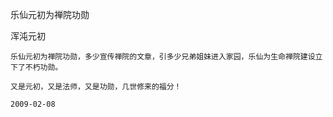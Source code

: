 
乐仙元初为禅院功勋

浑沌元初


    乐仙元初为禅院功勋，多少宣传禅院的文章，引多少兄弟姐妹进入家园，乐仙为生命禅院建设立下了不朽功勋。

    又是元初，又是法师，又是功勋，几世修来的福分！

    2009-02-08



